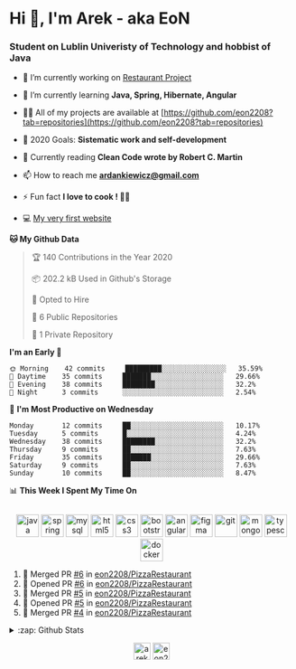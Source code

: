 <h1> Hi 👋, I'm Arek - aka EoN </h1>
<h3> Student on Lublin Univeristy of Technology and hobbist of Java</h3>

- 🔭 I’m currently working on [Restaurant Project](https://github.com/eon2208/PizzaRestaurant)

- 🌱 I’m currently learning **Java, Spring, Hibernate, Angular**

- 👨‍💻 All of my projects are available at [https://github.com/eon2208?tab=repositories](https://github.com/eon2208?tab=repositories)

- 🥅 2020 Goals: **Sistematic work and self-development**

- 📖 Currently reading **Clean Code wrote by Robert C. Martin**

- 📫 How to reach me **ardankiewicz@gmail.com**

- ⚡ Fun fact **I love to cook ! 🍖🍳**

- 💻 [My very first website][website] 


<!--START_SECTION:waka-->
**🐱 My Github Data** 

> 🏆 140 Contributions in the Year 2020
 > 
> 📦 202.2 kB Used in Github's Storage 
 > 
> 💼 Opted to Hire
 > 
> 📜 6 Public Repositories
 > 
> 🔑 1 Private Repository 
 > 
**I'm an Early 🐤** 

```text
🌞 Morning    42 commits     █████████░░░░░░░░░░░░░░░░   35.59% 
🌆 Daytime    35 commits     ███████░░░░░░░░░░░░░░░░░░   29.66% 
🌃 Evening    38 commits     ████████░░░░░░░░░░░░░░░░░   32.2% 
🌙 Night      3 commits      ░░░░░░░░░░░░░░░░░░░░░░░░░   2.54%

```
📅 **I'm Most Productive on Wednesday** 

```text
Monday       12 commits     ██░░░░░░░░░░░░░░░░░░░░░░░   10.17% 
Tuesday      5 commits      █░░░░░░░░░░░░░░░░░░░░░░░░   4.24% 
Wednesday    38 commits     ████████░░░░░░░░░░░░░░░░░   32.2% 
Thursday     9 commits      ██░░░░░░░░░░░░░░░░░░░░░░░   7.63% 
Friday       35 commits     ███████░░░░░░░░░░░░░░░░░░   29.66% 
Saturday     9 commits      ██░░░░░░░░░░░░░░░░░░░░░░░   7.63% 
Sunday       10 commits     ██░░░░░░░░░░░░░░░░░░░░░░░   8.47%

```


📊 **This Week I Spent My Time On** 

```text
```


<!--END_SECTION:waka-->

<p align="center">
<img src="https://devicons.github.io/devicon/devicon.git/icons/java/java-original-wordmark.svg" alt="java" width="40" height="40"/> 
<img src="https://www.vectorlogo.zone/logos/springio/springio-icon.svg" alt="spring" width="40" height="40"/> 
<img src="https://devicons.github.io/devicon/devicon.git/icons/mysql/mysql-original-wordmark.svg" alt="mysql" width="40" height="40"/> 
<img src="https://devicons.github.io/devicon/devicon.git/icons/html5/html5-original-wordmark.svg" alt="html5" width="40" height="40"/> 
<img src="https://devicons.github.io/devicon/devicon.git/icons/css3/css3-original-wordmark.svg" alt="css3" width="40" height="40"/> 
<img src="https://devicons.github.io/devicon/devicon.git/icons/bootstrap/bootstrap-plain.svg" alt="bootstrap" width="40" height="40"/> 
<img src="https://devicons.github.io/devicon/devicon.git/icons/angularjs/angularjs-original.svg" alt="angularjs" width="40" height="40"/>
<img src="https://www.vectorlogo.zone/logos/figma/figma-icon.svg" alt="figma" width="40" height="40"/> 
<img src="https://www.vectorlogo.zone/logos/git-scm/git-scm-icon.svg" alt="git" width="40" height="40"/> 
<img src="https://devicons.github.io/devicon/devicon.git/icons/mongodb/mongodb-original-wordmark.svg" alt="mongodb" width="40" height="40"/> 
<img src="https://devicons.github.io/devicon/devicon.git/icons/typescript/typescript-original.svg" alt="typescript" width="40" height="40"/>
<img src="https://devicons.github.io/devicon/devicon.git/icons/docker/docker-original-wordmark.svg" alt="docker" width="40" height="40"/>
</p>


<!--START_SECTION:activity-->
1. 🎉 Merged PR [#6](https://github.com//eon2208/PizzaRestaurant/pull/6) in [eon2208/PizzaRestaurant](https://github.com//eon2208/PizzaRestaurant)
2. 💪 Opened PR [#6](https://github.com//eon2208/PizzaRestaurant/pull/6) in [eon2208/PizzaRestaurant](https://github.com//eon2208/PizzaRestaurant)
3. 🎉 Merged PR [#5](https://github.com//eon2208/PizzaRestaurant/pull/5) in [eon2208/PizzaRestaurant](https://github.com//eon2208/PizzaRestaurant)
4. 💪 Opened PR [#5](https://github.com//eon2208/PizzaRestaurant/pull/5) in [eon2208/PizzaRestaurant](https://github.com//eon2208/PizzaRestaurant)
5. 🎉 Merged PR [#4](https://github.com//eon2208/PizzaRestaurant/pull/4) in [eon2208/PizzaRestaurant](https://github.com//eon2208/PizzaRestaurant)
<!--END_SECTION:activity-->

<details>
  <summary>:zap: Github Stats</summary>
  <img align="left" alt="codeSTACKr's Github Stats" src="https://github-readme-stats.codestackr.vercel.app/api?username=eon2208&show_icons=true&hide_border=true" />
 <img align="left" src="https://github-readme-stats.vercel.app/api/top-langs/?username=eon2208&layout=compact" alt="eon2208" /></p>
</details>


<p align="center">
<a href="https://linkedin.com/in/arek dankiewicz" target="blank"><img align="center" src="https://cdn.jsdelivr.net/npm/simple-icons@3.0.1/icons/linkedin.svg" alt="arek dankiewicz" height="30" width="30" /></a>
<a href="https://instagram.com/eon2208" target="blank"><img align="center" src="https://cdn.jsdelivr.net/npm/simple-icons@3.0.1/icons/instagram.svg" alt="eon2208" height="30" width="30" /></a>
</p>

[website]: https://jardan.biz/
